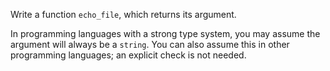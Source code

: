 Write a function `echo_file`, which returns its argument.

In programming languages with a strong type system, you may assume the argument will always be a `string`. You can also assume this in other programming languages; an explicit check is not needed.
